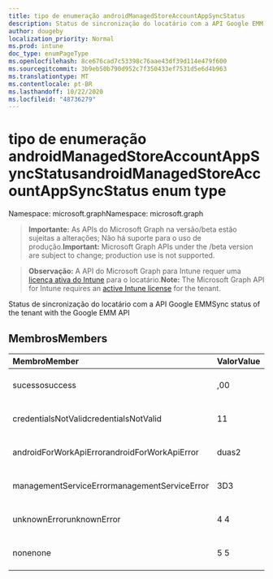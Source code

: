 ```yaml
---
title: tipo de enumeração androidManagedStoreAccountAppSyncStatus
description: Status de sincronização do locatário com a API Google EMM
author: dougeby
localization_priority: Normal
ms.prod: intune
doc_type: enumPageType
ms.openlocfilehash: 8ce676cad7c53398c76aae43df39d114e479f600
ms.sourcegitcommit: 3b9eb50b790d952c7f350433ef7531d5e6d4b963
ms.translationtype: MT
ms.contentlocale: pt-BR
ms.lasthandoff: 10/22/2020
ms.locfileid: "48736279"
---
```

# <a name="androidmanagedstoreaccountappsyncstatus-enum-type"></a><span data-ttu-id="c9074-103">tipo de enumeração androidManagedStoreAccountAppSyncStatus</span><span class="sxs-lookup"><span data-stu-id="c9074-103">androidManagedStoreAccountAppSyncStatus enum type</span></span>

<span data-ttu-id="c9074-104">Namespace: microsoft.graph</span><span class="sxs-lookup"><span data-stu-id="c9074-104">Namespace: microsoft.graph</span></span>

> <span data-ttu-id="c9074-105">**Importante:** As APIs do Microsoft Graph na versão/beta estão sujeitas a alterações; Não há suporte para o uso de produção.</span><span class="sxs-lookup"><span data-stu-id="c9074-105">**Important:** Microsoft Graph APIs under the /beta version are subject to change; production use is not supported.</span></span>

> <span data-ttu-id="c9074-106">**Observação:** A API do Microsoft Graph para Intune requer uma [licença ativa do Intune](https://go.microsoft.com/fwlink/?linkid=839381) para o locatário.</span><span class="sxs-lookup"><span data-stu-id="c9074-106">**Note:** The Microsoft Graph API for Intune requires an [active Intune license](https://go.microsoft.com/fwlink/?linkid=839381) for the tenant.</span></span>

<span data-ttu-id="c9074-107">Status de sincronização do locatário com a API Google EMM</span><span class="sxs-lookup"><span data-stu-id="c9074-107">Sync status of the tenant with the Google EMM API</span></span>

## <a name="members"></a><span data-ttu-id="c9074-108">Membros</span><span class="sxs-lookup"><span data-stu-id="c9074-108">Members</span></span>
|<span data-ttu-id="c9074-109">Membro</span><span class="sxs-lookup"><span data-stu-id="c9074-109">Member</span></span>|<span data-ttu-id="c9074-110">Valor</span><span class="sxs-lookup"><span data-stu-id="c9074-110">Value</span></span>|<span data-ttu-id="c9074-111">Descrição</span><span class="sxs-lookup"><span data-stu-id="c9074-111">Description</span></span>|
|:---|:---|:---|
|<span data-ttu-id="c9074-112">sucesso</span><span class="sxs-lookup"><span data-stu-id="c9074-112">success</span></span>|<span data-ttu-id="c9074-113">,0</span><span class="sxs-lookup"><span data-stu-id="c9074-113">0</span></span>|<span data-ttu-id="c9074-114">Ainda não documentado</span><span class="sxs-lookup"><span data-stu-id="c9074-114">Not yet documented</span></span>|
|<span data-ttu-id="c9074-115">credentialsNotValid</span><span class="sxs-lookup"><span data-stu-id="c9074-115">credentialsNotValid</span></span>|<span data-ttu-id="c9074-116">1</span><span class="sxs-lookup"><span data-stu-id="c9074-116">1</span></span>|<span data-ttu-id="c9074-117">Ainda não documentado</span><span class="sxs-lookup"><span data-stu-id="c9074-117">Not yet documented</span></span>|
|<span data-ttu-id="c9074-118">androidForWorkApiError</span><span class="sxs-lookup"><span data-stu-id="c9074-118">androidForWorkApiError</span></span>|<span data-ttu-id="c9074-119">duas</span><span class="sxs-lookup"><span data-stu-id="c9074-119">2</span></span>|<span data-ttu-id="c9074-120">Ainda não documentado</span><span class="sxs-lookup"><span data-stu-id="c9074-120">Not yet documented</span></span>|
|<span data-ttu-id="c9074-121">managementServiceError</span><span class="sxs-lookup"><span data-stu-id="c9074-121">managementServiceError</span></span>|<span data-ttu-id="c9074-122">3D</span><span class="sxs-lookup"><span data-stu-id="c9074-122">3</span></span>|<span data-ttu-id="c9074-123">Ainda não documentado</span><span class="sxs-lookup"><span data-stu-id="c9074-123">Not yet documented</span></span>|
|<span data-ttu-id="c9074-124">unknownError</span><span class="sxs-lookup"><span data-stu-id="c9074-124">unknownError</span></span>|<span data-ttu-id="c9074-125">4 </span><span class="sxs-lookup"><span data-stu-id="c9074-125">4</span></span>|<span data-ttu-id="c9074-126">Ainda não documentado</span><span class="sxs-lookup"><span data-stu-id="c9074-126">Not yet documented</span></span>|
|<span data-ttu-id="c9074-127">none</span><span class="sxs-lookup"><span data-stu-id="c9074-127">none</span></span>|<span data-ttu-id="c9074-128">5 </span><span class="sxs-lookup"><span data-stu-id="c9074-128">5</span></span>|<span data-ttu-id="c9074-129">Ainda não documentado</span><span class="sxs-lookup"><span data-stu-id="c9074-129">Not yet documented</span></span>|





